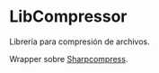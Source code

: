# LibCompressor

Librería para compresión de archivos.

Wrapper sobre [Sharpcompress](https://github.com/adamhathcock/sharpcompress).
